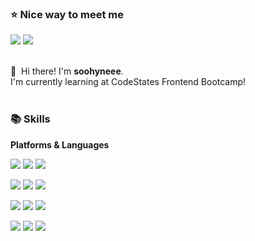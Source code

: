 ### ⭐️ Nice way to meet me
<p>
  <a href="https://succinct-chokeberry-ec8.notion.site/SEB-42-0c00fde8d5b84543b8af92d0034d04ee" target="_blank"><img src="https://img.shields.io/badge/Notion-212121?style=flat-square&logo=Notion&logoColor=white"/></a>
  <a href="mailto:tlstngus95@naver.com" target="_blank"><img src="https://img.shields.io/badge/Gmail-EA4335?style=flat-square&logo=Gmail&logoColor=white"/></a><br/><br/>
</p>

<p>
  👋&nbsp; Hi there! I'm <b>soohyneee</b>.<br/>
   I'm currently learning at CodeStates Frontend Bootcamp!<br/><br/>
</p>


### 📚 Skills
<b>Platforms & Languages</b>
<p>
  <img src="https://img.shields.io/badge/html5-E34F26?style=for-the-badge&logo=html5&logoColor=white"> 
  <img src="https://img.shields.io/badge/css-1572B6?style=for-the-badge&logo=css3&logoColor=white"> 
  <img src="https://img.shields.io/badge/javascript-F7DF1E?style=for-the-badge&logo=javascript&logoColor=black"> 
</p>
<p>
  <img src="https://img.shields.io/badge/react-61DAFB?style=for-the-badge&logo=react&logoColor=black"> 
  <img src="https://img.shields.io/badge/redux-764ABC?style=for-the-badge&logo=redux&logoColor=white">
  <img src="https://img.shields.io/badge/styledComponents-DB7093?style=for-the-badge&logo=styled-components&logoColor=white">
</p>
<p>
  <img src="https://img.shields.io/badge/node.js-339933?style=for-the-badge&logo=Node.js&logoColor=white">
  <img src="https://img.shields.io/badge/postman-FF6C37?style=for-the-badge&logo=postman&logoColor=white">
  <img src="https://img.shields.io/badge/express-181717?style=for-the-badge&logo=express&logoColor=white">
</p>
<p>
  <img src="https://img.shields.io/badge/figma-F24E1E?style=for-the-badge&logo=figma&logoColor=white">
  <img src="https://img.shields.io/badge/storybook-FF4785?style=for-the-badge&logo=storybook&logoColor=white">
  <img src="https://img.shields.io/badge/github-181717?style=for-the-badge&logo=github&logoColor=white">
</p>
